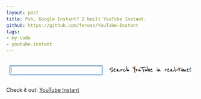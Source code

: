 ```yaml
---
layout: post
title: Psh… Google Instant? I built YouTube Instant.
github: https://github.com/feross/YouTube-Instant
tags:
- my-code
- youtube-instant
---
```


[![YouTube Instant](/images/youtube-instant-searchbox.png)](http://ytinstant.com)

Check it out: [YouTube Instant](http://ytinstant.com)